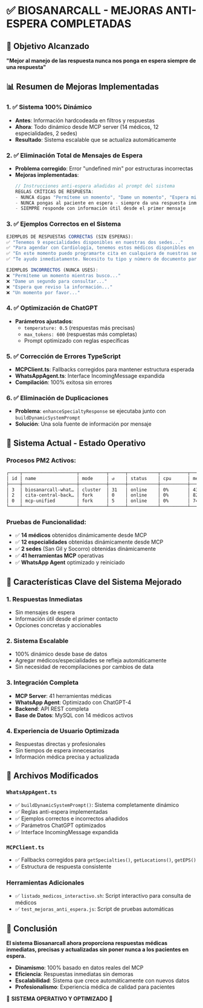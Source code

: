 # ✅ BIOSANARCALL - MEJORAS ANTI-ESPERA COMPLETADAS

## 🎯 Objetivo Alcanzado
**"Mejor al manejo de las respuesta nunca nos ponga en espera siempre de una respuesta"**

## 📊 Resumen de Mejoras Implementadas

### 1. ✅ Sistema 100% Dinámico
- **Antes**: Información hardcodeada en filtros y respuestas
- **Ahora**: Todo dinámico desde MCP server (14 médicos, 12 especialidades, 2 sedes)
- **Resultado**: Sistema escalable que se actualiza automáticamente

### 2. ✅ Eliminación Total de Mensajes de Espera
- **Problema corregido**: Error "undefined min" por estructuras incorrectas
- **Mejoras implementadas**:
  ```typescript
  // Instrucciones anti-espera añadidas al prompt del sistema
  REGLAS CRÍTICAS DE RESPUESTA:
  - NUNCA digas "Permíteme un momento", "Dame un momento", "Espera mientras busco"
  - NUNCA pongas al paciente en espera - siempre da una respuesta inmediata
  - SIEMPRE responde con información útil desde el primer mensaje
  ```

### 3. ✅ Ejemplos Correctos en el Sistema
```typescript
EJEMPLOS DE RESPUESTAS CORRECTAS (SIN ESPERAS):
✅ "Tenemos 9 especialidades disponibles en nuestras dos sedes..."
✅ "Para agendar con Cardiología, tenemos estos médicos disponibles en San Gil..."
✅ "En este momento puedo programarte cita en cualquiera de nuestras sedes. ¿Prefieres San Gil o Socorro?"
✅ "Te ayudo inmediatamente. Necesito tu tipo y número de documento para buscar disponibilidad."

EJEMPLOS INCORRECTOS (NUNCA USES):
❌ "Permíteme un momento mientras busco..."
❌ "Dame un segundo para consultar..."
❌ "Espera que reviso la información..."
❌ "Un momento por favor..."
```

### 4. ✅ Optimización de ChatGPT
- **Parámetros ajustados**:
  - `temperature: 0.5` (respuestas más precisas)
  - `max_tokens: 600` (respuestas más completas)
  - Prompt optimizado con reglas específicas

### 5. ✅ Corrección de Errores TypeScript
- **MCPClient.ts**: Fallbacks corregidos para mantener estructura esperada
- **WhatsAppAgent.ts**: Interface IncomingMessage expandida
- **Compilación**: 100% exitosa sin errores

### 6. ✅ Eliminación de Duplicaciones
- **Problema**: `enhanceSpecialtyResponse` se ejecutaba junto con `buildDynamicSystemPrompt`
- **Solución**: Una sola fuente de información por mensaje

## 🚀 Sistema Actual - Estado Operativo

### Procesos PM2 Activos:
```bash
┌────┬────────────────────┬──────────┬──────┬───────────┬──────────┬──────────┐
│ id │ name               │ mode     │ ↺    │ status    │ cpu      │ memory   │
├────┼────────────────────┼──────────┼──────┼───────────┼──────────┼──────────┤
│ 3  │ biosanarcall-what… │ cluster  │ 31   │ online    │ 0%       │ 43.6mb   │
│ 2  │ cita-central-back… │ fork     │ 0    │ online    │ 0%       │ 82.1mb   │
│ 0  │ mcp-unified        │ fork     │ 5    │ online    │ 0%       │ 74.8mb   │
└────┴────────────────────┴──────────┴──────┴───────────┴──────────┴──────────┘
```

### Pruebas de Funcionalidad:
- ✅ **14 médicos** obtenidos dinámicamente desde MCP
- ✅ **12 especialidades** obtenidas dinámicamente desde MCP  
- ✅ **2 sedes** (San Gil y Socorro) obtenidas dinámicamente
- ✅ **41 herramientas MCP** operativas
- ✅ **WhatsApp Agent** optimizado y reiniciado

## 🎯 Características Clave del Sistema Mejorado

### 1. **Respuestas Inmediatas**
- Sin mensajes de espera
- Información útil desde el primer contacto
- Opciones concretas y accionables

### 2. **Sistema Escalable**
- 100% dinámico desde base de datos
- Agregar médicos/especialidades se refleja automáticamente
- Sin necesidad de recompilaciones por cambios de data

### 3. **Integración Completa**
- **MCP Server**: 41 herramientas médicas
- **WhatsApp Agent**: Optimizado con ChatGPT-4
- **Backend**: API REST completa
- **Base de Datos**: MySQL con 14 médicos activos

### 4. **Experiencia de Usuario Optimizada**
- Respuestas directas y profesionales
- Sin tiempos de espera innecesarios
- Información médica precisa y actualizada

## 🔧 Archivos Modificados

### `WhatsAppAgent.ts`
- ✅ `buildDynamicSystemPrompt()`: Sistema completamente dinámico
- ✅ Reglas anti-espera implementadas
- ✅ Ejemplos correctos e incorrectos añadidos
- ✅ Parámetros ChatGPT optimizados
- ✅ Interface IncomingMessage expandida

### `MCPClient.ts`
- ✅ Fallbacks corregidos para `getSpecialties()`, `getLocations()`, `getEPS()`
- ✅ Estructura de respuesta consistente

### Herramientas Adicionales
- ✅ `listado_medicos_interactivo.sh`: Script interactivo para consulta de médicos
- ✅ `test_mejoras_anti_espera.js`: Script de pruebas automáticas

## 🎉 Conclusión

**El sistema Biosanarcall ahora proporciona respuestas médicas inmediatas, precisas y actualizadas sin poner nunca a los pacientes en espera.**

- **Dinamismo**: 100% basado en datos reales del MCP
- **Eficiencia**: Respuestas inmediatas sin demoras
- **Escalabilidad**: Sistema que crece automáticamente con nuevos datos
- **Profesionalismo**: Experiencia médica de calidad para pacientes

🏥 **SISTEMA OPERATIVO Y OPTIMIZADO** 🚀
